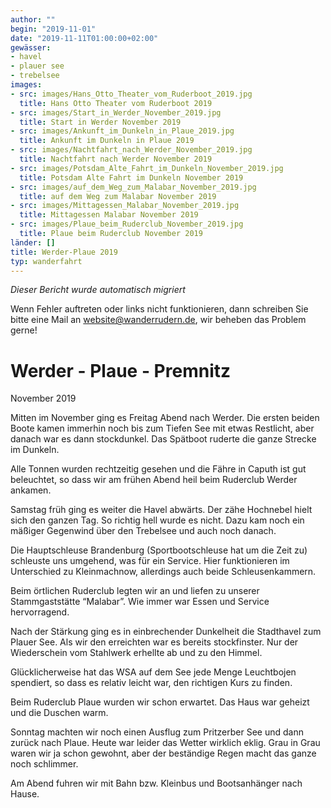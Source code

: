 ```yaml
---
author: ""
begin: "2019-11-01"
date: "2019-11-11T01:00:00+02:00"
gewässer:
- havel
- plauer see
- trebelsee
images:
- src: images/Hans_Otto_Theater_vom_Ruderboot_2019.jpg
  title: Hans Otto Theater vom Ruderboot 2019
- src: images/Start_in_Werder_November_2019.jpg
  title: Start in Werder November 2019
- src: images/Ankunft_im_Dunkeln_in_Plaue_2019.jpg
  title: Ankunft im Dunkeln in Plaue 2019
- src: images/Nachtfahrt_nach_Werder_November_2019.jpg
  title: Nachtfahrt nach Werder November 2019
- src: images/Potsdam_Alte_Fahrt_im_Dunkeln_November_2019.jpg
  title: Potsdam Alte Fahrt im Dunkeln November 2019
- src: images/auf_dem_Weg_zum_Malabar_November_2019.jpg
  title: auf dem Weg zum Malabar November 2019
- src: images/Mittagessen_Malabar_November_2019.jpg
  title: Mittagessen Malabar November 2019
- src: images/Plaue_beim_Ruderclub_November_2019.jpg
  title: Plaue beim Ruderclub November 2019
länder: []
title: Werder-Plaue 2019
typ: wanderfahrt
---
```



*Dieser Bericht wurde automatisch migriert*

Wenn Fehler auftreten oder links nicht funktionieren, dann schreiben Sie bitte eine Mail an website@wanderrudern.de, wir beheben das Problem gerne!



# Werder - Plaue - Premnitz


November 2019

Mitten im November ging es Freitag Abend nach Werder. Die ersten beiden Boote kamen immerhin noch bis zum Tiefen See mit etwas Restlicht, aber danach war es dann stockdunkel. Das Spätboot ruderte die ganze Strecke im Dunkeln.

Alle Tonnen wurden rechtzeitig gesehen und die Fähre in Caputh ist gut beleuchtet, so dass wir am frühen Abend heil beim Ruderclub Werder ankamen.

Samstag früh ging es weiter die Havel abwärts. Der zähe Hochnebel hielt sich den ganzen Tag. So richtig hell wurde es nicht. Dazu kam noch ein mäßiger Gegenwind über den Trebelsee und auch noch danach.

Die Hauptschleuse Brandenburg (Sportbootschleuse hat um die Zeit zu) schleuste uns umgehend, was für ein Service. Hier funktionieren im Unterschied zu Kleinmachnow, allerdings auch beide Schleusenkammern.

Beim örtlichen Ruderclub legten wir an und liefen zu unserer Stammgaststätte “Malabar”. Wie immer war Essen und Service hervorragend.

Nach der Stärkung ging es in einbrechender Dunkelheit die Stadthavel zum Plauer See. Als wir den erreichten war es bereits stockfinster. Nur der Wiederschein vom Stahlwerk erhellte ab und zu den Himmel.

Glücklicherweise hat das WSA auf dem See jede Menge Leuchtbojen spendiert, so dass es relativ leicht war, den richtigen Kurs zu finden.

Beim Ruderclub Plaue wurden wir schon erwartet. Das Haus war geheizt und die Duschen warm.

Sonntag machten wir noch einen Ausflug zum Pritzerber See und dann zurück nach Plaue. Heute war leider das Wetter wirklich eklig. Grau in Grau waren wir ja schon gewohnt, aber der beständige Regen macht das ganze noch schlimmer.

Am Abend fuhren wir mit Bahn bzw. Kleinbus und Bootsanhänger nach Hause.